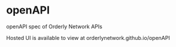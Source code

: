 # openAPI
openAPI spec of Orderly Network APIs

Hosted UI is available to view at orderlynetwork.github.io/openAPI
